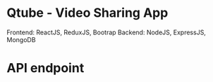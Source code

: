 # Qtube - Video Sharing App

Frontend: ReactJS, ReduxJS, Bootrap
Backend: NodeJS, ExpressJS, MongoDB


# API endpoint 
